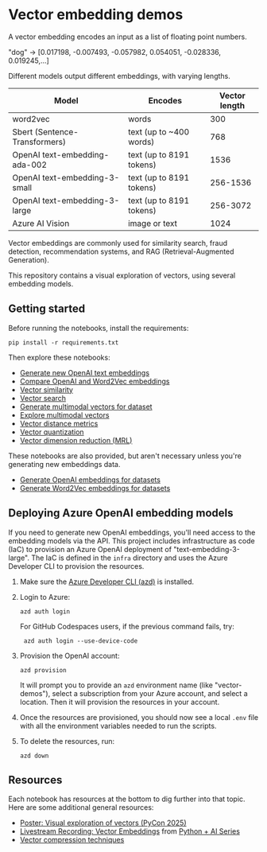 # Vector embedding demos

A vector embedding encodes an input as a list of floating point numbers.

"dog" → [0.017198, -0.007493, -0.057982, 0.054051, -0.028336, 0.019245,…]

Different models output different embeddings, with varying lengths.

| Model | Encodes | Vector length |
| --- | --- | --- |
| word2vec | words | 300 |
| Sbert (Sentence-Transformers) | text (up to ~400 words) | 768 |
| OpenAI text-embedding-ada-002 | text (up to 8191 tokens) | 1536 |
| OpenAI text-embedding-3-small | text (up to 8191 tokens) | 256-1536 |
| OpenAI text-embedding-3-large | text (up to 8191 tokens) | 256-3072 |
| Azure AI Vision | image or text | 1024 |

Vector embeddings are commonly used for similarity search, fraud detection, recommendation systems, and RAG (Retrieval-Augmented Generation).

This repository contains a visual exploration of vectors, using several embedding models.

## Getting started

Before running the notebooks, install the requirements:

```shell
pip install -r requirements.txt
```

Then explore these notebooks:

* [Generate new OpenAI text embeddings](generate_embedding.ipynb)
* [Compare OpenAI and Word2Vec embeddings](comparison.ipynb)
* [Vector similarity](similarity.ipynb)
* [Vector search](search.ipynb)
* [Generate multimodal vectors for dataset](prep_multimodal.ipynb)
* [Explore multimodal vectors](multimodal_vectors.ipynb)
* [Vector distance metrics](distance_metrics.ipynb)
* [Vector quantization](quantization.ipynb)
* [Vector dimension reduction (MRL)](dimension_reduction.ipynb)

These notebooks are also provided, but aren't necessary unless you're generating new embeddings data.

* [Generate OpenAI embeddings for datasets](prep_openai.ipynb)
* [Generate Word2Vec embeddings for datasets](prep_word2vec_gnews.ipynb)

## Deploying Azure OpenAI embedding models

If you need to generate new OpenAI embeddings, you'll need access to the embedding models via the API. This project includes infrastructure as code (IaC) to provision an Azure OpenAI deployment of "text-embedding-3-large". The IaC is defined in the `infra` directory and uses the Azure Developer CLI to provision the resources.

1. Make sure the [Azure Developer CLI (azd)](https://aka.ms/install-azd) is installed.

2. Login to Azure:

    ```shell
    azd auth login
    ```

    For GitHub Codespaces users, if the previous command fails, try:

   ```shell
    azd auth login --use-device-code
    ```

3. Provision the OpenAI account:

    ```shell
    azd provision
    ```

    It will prompt you to provide an `azd` environment name (like "vector-demos"), select a subscription from your Azure account, and select a location. Then it will provision the resources in your account.

4. Once the resources are provisioned, you should now see a local `.env` file with all the environment variables needed to run the scripts.
5. To delete the resources, run:

    ```shell
    azd down
    ```

## Resources

Each notebook has resources at the bottom to dig further into that topic. Here are some additional general resources:

* [Poster: Visual exploration of vectors (PyCon 2025)](https://tinyurl.com/visual-vectors-poster)
* [Livestream Recording: Vector Embeddings](https://www.youtube.com/watch?v=lyIJcHKA6b0) from [Python + AI Series](https://techcommunity.microsoft.com/blog/EducatorDeveloperBlog/learn-python--ai-from-our-video-series/4400393)
* [Vector compression techniques](https://github.com/microsoft/rag-time/tree/main/Journey%203%20-%20Optimize%20your%20Vector%20Index%20for%20Scale)
